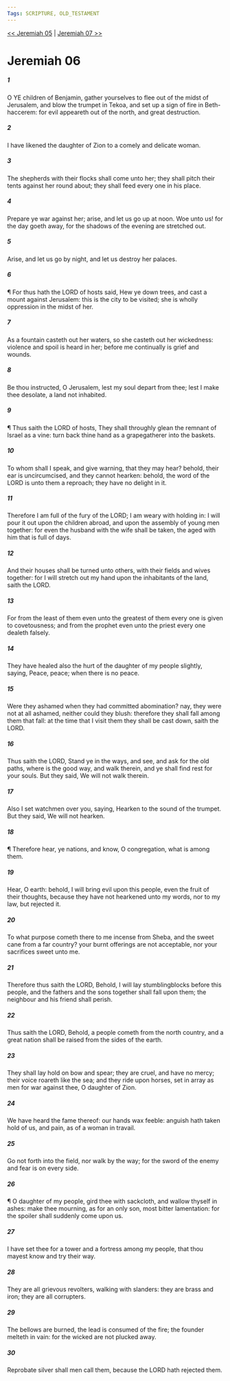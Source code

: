```yaml
---
Tags: SCRIPTURE, OLD_TESTAMENT
---
```


[<< Jeremiah 05](OLD_TESTAMENT/24_Jeremiah/Jeremiah_05.md) | [Jeremiah 07 >>](OLD_TESTAMENT/24_Jeremiah/Jeremiah_07.md)

# Jeremiah 06

##### 1
 O YE children of Benjamin, gather yourselves to flee out of the midst of Jerusalem, and blow the trumpet in Tekoa, and set up a sign of fire in Beth-haccerem: for evil appeareth out of the north, and great destruction.
##### 2
 I have likened the daughter of Zion to a comely and delicate woman.
##### 3
 The shepherds with their flocks shall come unto her; they shall pitch their tents against her round about; they shall feed every one in his place.
##### 4
 Prepare ye war against her; arise, and let us go up at noon.  Woe unto us!  for the day goeth away, for the shadows of the evening are stretched out.
##### 5
 Arise, and let us go by night, and let us destroy her palaces.
##### 6
 ¶ For thus hath the LORD of hosts said, Hew ye down trees, and cast a mount against Jerusalem: this is the city to be visited; she is wholly oppression in the midst of her.
##### 7
 As a fountain casteth out her waters, so she casteth out her wickedness: violence and spoil is heard in her; before me continually is grief and wounds.
##### 8
 Be thou instructed, O Jerusalem, lest my soul depart from thee; lest I make thee desolate, a land not inhabited.
##### 9
 ¶ Thus saith the LORD of hosts, They shall throughly glean the remnant of Israel as a vine: turn back thine hand as a grapegatherer into the baskets.
##### 10
 To whom shall I speak, and give warning, that they may hear?  behold, their ear is uncircumcised, and they cannot hearken: behold, the word of the LORD is unto them a reproach; they have no delight in it.
##### 11
 Therefore I am full of the fury of the LORD; I am weary with holding in: I will pour it out upon the children abroad, and upon the assembly of young men together: for even the husband with the wife shall be taken, the aged with him that is full of days.
##### 12
 And their houses shall be turned unto others, with their fields and wives together: for I will stretch out my hand upon the inhabitants of the land, saith the LORD.
##### 13
 For from the least of them even unto the greatest of them every one is given to covetousness; and from the prophet even unto the priest every one dealeth falsely.
##### 14
 They have healed also the hurt of the daughter of my people slightly, saying, Peace, peace; when there is no peace.
##### 15
 Were they ashamed when they had committed abomination?  nay, they were not at all ashamed, neither could they blush: therefore they shall fall among them that fall: at the time that I visit them they shall be cast down, saith the LORD.
##### 16
 Thus saith the LORD, Stand ye in the ways, and see, and ask for the old paths, where is the good way, and walk therein, and ye shall find rest for your souls.  But they said, We will not walk therein.
##### 17
 Also I set watchmen over you, saying, Hearken to the sound of the trumpet.  But they said, We will not hearken.
##### 18
 ¶ Therefore hear, ye nations, and know, O congregation, what is among them.
##### 19
 Hear, O earth: behold, I will bring evil upon this people, even the fruit of their thoughts, because they have not hearkened unto my words, nor to my law, but rejected it.
##### 20
 To what purpose cometh there to me incense from Sheba, and the sweet cane from a far country?  your burnt offerings are not acceptable, nor your sacrifices sweet unto me.
##### 21
 Therefore thus saith the LORD, Behold, I will lay stumblingblocks before this people, and the fathers and the sons together shall fall upon them; the neighbour and his friend shall perish.
##### 22
 Thus saith the LORD, Behold, a people cometh from the north country, and a great nation shall be raised from the sides of the earth.
##### 23
 They shall lay hold on bow and spear; they are cruel, and have no mercy; their voice roareth like the sea; and they ride upon horses, set in array as men for war against thee, O daughter of Zion.
##### 24
 We have heard the fame thereof: our hands wax feeble: anguish hath taken hold of us, and pain, as of a woman in travail.
##### 25
 Go not forth into the field, nor walk by the way; for the sword of the enemy and fear is on every side.
##### 26
 ¶ O daughter of my people, gird thee with sackcloth, and wallow thyself in ashes: make thee mourning, as for an only son, most bitter lamentation: for the spoiler shall suddenly come upon us.
##### 27
 I have set thee for a tower and a fortress among my people, that thou mayest know and try their way.
##### 28
 They are all grievous revolters, walking with slanders: they are brass and iron; they are all corrupters.
##### 29
 The bellows are burned, the lead is consumed of the fire; the founder melteth in vain: for the wicked are not plucked away.
##### 30
 Reprobate silver shall men call them, because the LORD hath rejected them.

